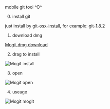 mobile git tool ^O^

0. install git

just install by [git-osx-install][0], for example: [git-1.8.2][1]

1. download dmg

[Mogit dmg download][2]

2. drag to install

![Mogit install][3]

3. open

![Mogit open][4]

4. useage

![Mogit mogit][5]

[0]: http://svn.douban.com/projects/shire/attachment/wiki/bear/androidDoc/design/mogit.dmg
[1]: http://c.dapps.douban.com/p/10075/o-545x640.png
[2]: http://c.dapps.douban.com/p/10074/o-1107x656.png
[3]: http://c.dapps.douban.com/p/10076/o-668x521.png
[4]: https://code.google.com/p/git-osx-installer/downloads/detail?name=git-1.8.2-intel-universal-snow-leopard.dmg&can=2&q=
[5]: https://code.google.com/p/git-osx-installer/downloads/list
